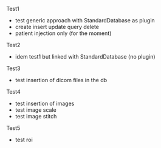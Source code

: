 
Test1
- test generic approach with StandardDatabase as plugin
- create insert update query delete
- patient injection only (for the moment)


Test2
- idem test1 but linked with StandardDatabase (no plugin)


Test3
- test insertion of dicom files in the db


Test4
- test insertion of images
- test image scale
- test image stitch


Test5
- test roi
